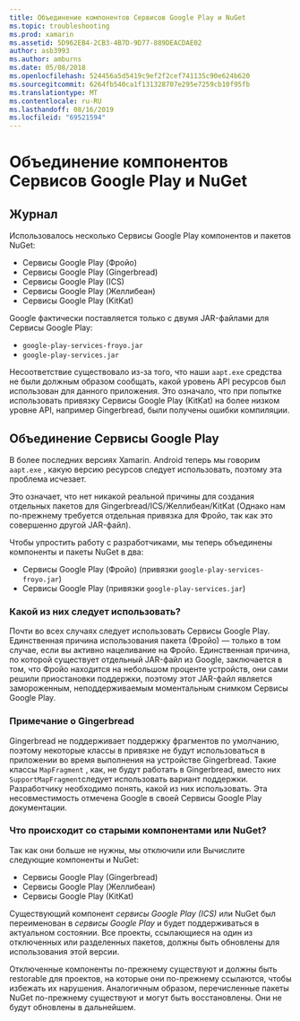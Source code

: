 ```yaml
---
title: Объединение компонентов Сервисов Google Play и NuGet
ms.topic: troubleshooting
ms.prod: xamarin
ms.assetid: 5D962EB4-2CB3-4B7D-9D77-889DEACDAE02
author: asb3993
ms.author: amburns
ms.date: 05/08/2018
ms.openlocfilehash: 524456a5d5419c9ef2f2cef741135c90e624b620
ms.sourcegitcommit: 6264fb540ca1f131328707e295e7259cb10f95fb
ms.translationtype: MT
ms.contentlocale: ru-RU
ms.lasthandoff: 08/16/2019
ms.locfileid: "69521594"
---
```

# <a name="unifying-google-play-services-components-and-nuget"></a>Объединение компонентов Сервисов Google Play и NuGet

## <a name="history"></a>Журнал

Использовалось несколько Сервисы Google Play компонентов и пакетов NuGet:

- Сервисы Google Play (Фройо)
- Сервисы Google Play (Gingerbread)
- Сервисы Google Play (ICS)
- Сервисы Google Play (Желлибеан)
- Сервисы Google Play (KitKat)

Google фактически поставляется только с двумя JAR-файлами для Сервисы Google Play:

- `google-play-services-froyo.jar`
- `google-play-services.jar`

Несоответствие существовало из-за того, что наши `aapt.exe` средства не были должным образом сообщать, какой уровень API ресурсов был использован для данного приложения. Это означало, что при попытке использовать привязку Сервисы Google Play (KitKat) на более низком уровне API, например Gingerbread, были получены ошибки компиляции.

## <a name="unifying-google-play-services"></a>Объединение Сервисы Google Play

В более последних версиях Xamarin. Android теперь мы говорим `aapt.exe` , какую версию ресурсов следует использовать, поэтому эта проблема исчезает.

Это означает, что нет никакой реальной причины для создания отдельных пакетов для Gingerbread/ICS/Желлибеан/KitKat (Однако нам по-прежнему требуется отдельная привязка для Фройо, так как это совершенно другой JAR-файл).

Чтобы упростить работу с разработчиками, мы теперь объединены компоненты и пакеты NuGet в два:

- Сервисы Google Play (Фройо) (привязки `google-play-services-froyo.jar`)
- Сервисы Google Play (привязки `google-play-services.jar`)

### <a name="which-one-should-be-used"></a>Какой из них следует использовать?

Почти во всех случаях следует использовать Сервисы Google Play. Единственная причина использования пакета (Фройо) — только в том случае, если вы активно нацеливание на Фройо. Единственная причина, по которой существует отдельный JAR-файл из Google, заключается в том, что Фройо находится на небольшом проценте устройств, они сами решили приостановки поддержки, поэтому этот JAR-файл является замороженным, неподдерживаемым моментальным снимком Сервисы Google Play.

### <a name="note-about-gingerbread"></a>Примечание о Gingerbread

Gingerbread не поддерживает поддержку фрагментов по умолчанию, поэтому некоторые классы в привязке не будут использоваться в приложении во время выполнения на устройстве Gingerbread. Такие классы `MapFragment` , как, не будут работать в Gingerbread, вместо них `SupportMapFragment`следует использовать вариант поддержки. Разработчику необходимо понять, какой из них использовать. Эта несовместимость отмечена Google в своей Сервисы Google Play документации.

### <a name="what-happens-to-the-old-componentsnugets"></a>Что происходит со старыми компонентами или NuGet?

Так как они больше не нужны, мы отключили или Вычислите следующие компоненты и NuGet:

- Сервисы Google Play (Gingerbread)
- Сервисы Google Play (Желлибеан)
- Сервисы Google Play (KitKat)

Существующий компонент _сервисы Google Play (ICS)_ или NuGet был переименован в _сервисы Google Play_ и будет поддерживаться в актуальном состоянии. Все проекты, ссылающиеся на один из отключенных или разделенных пакетов, должны быть обновлены для использования этой версии.

Отключенные компоненты по-прежнему существуют и должны быть restorable для проектов, на которые они по-прежнему ссылаются, чтобы избежать их нарушения. Аналогичным образом, перечисленные пакеты NuGet по-прежнему существуют и могут быть восстановлены. Они не будут обновлены в дальнейшем.
